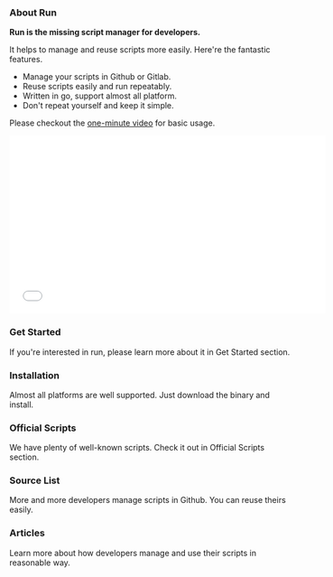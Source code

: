 
### About Run

**Run is the missing script manager for developers.**

It helps to manage and reuse scripts more easily. Here're the fantastic features.

* Manage your scripts in Github or Gitlab.
* Reuse scripts easily and run repeatably.
* Written in go, support almost all platform.
* Don't repeat yourself and keep it simple.

Please checkout the [one-minute video](https://www.youtube.com/watch?v=WXUcJvrZP6M) for basic usage.

<iframe width="560" height="315" src="//www.youtube.com/embed/WXUcJvrZP6M" frameborder="0" allowfullscreen></iframe>

### Get Started

If you're interested in run, please learn more about it in Get Started section.

### Installation

Almost all platforms are well supported. Just download the binary and install.

### Official Scripts

We have plenty of well-known scripts. Check it out in Official Scripts section.

### Source List

More and more developers manage scripts in Github. You can reuse theirs easily.

### Articles

Learn more about how developers manage and use their scripts in reasonable way.